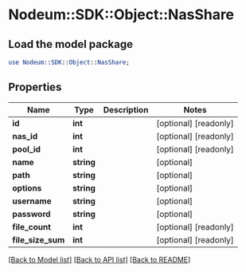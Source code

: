 # Nodeum::SDK::Object::NasShare

## Load the model package
```perl
use Nodeum::SDK::Object::NasShare;
```

## Properties
Name | Type | Description | Notes
------------ | ------------- | ------------- | -------------
**id** | **int** |  | [optional] [readonly] 
**nas_id** | **int** |  | [optional] [readonly] 
**pool_id** | **int** |  | [optional] [readonly] 
**name** | **string** |  | [optional] 
**path** | **string** |  | [optional] 
**options** | **string** |  | [optional] 
**username** | **string** |  | [optional] 
**password** | **string** |  | [optional] 
**file_count** | **int** |  | [optional] [readonly] 
**file_size_sum** | **int** |  | [optional] [readonly] 

[[Back to Model list]](../README.md#documentation-for-models) [[Back to API list]](../README.md#documentation-for-api-endpoints) [[Back to README]](../README.md)


